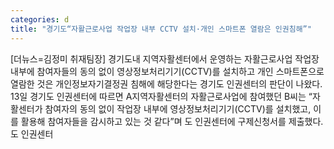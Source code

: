 ```yaml
---
categories: d
title: "경기도“자활근로사업 작업장 내부 CCTV 설치·개인 스마트폰 열람은 인권침해”"
---
```

[더뉴스=김정미 취재팀장] 경기도내 지역자활센터에서 운영하는 자활근로사업 작업장 내부에 참여자들의 동의 없이 영상정보처리기기(CCTV)를 설치하고 개인 스마트폰으로 열람한 것은 개인정보자기결정권 침해에 해당한다는 경기도 인권센터의 판단이 나왔다.																13일 경기도 인권센터에 따르면 A지역자활센터의 자활근로사업에 참여했던 B씨는 “자활센터가 참여자의 동의 없이 작업장 내부에 영상정보처리기기(CCTV)를 설치했고, 이를 활용해 참여자들을 감시하고 있는 것 같다”며 도 인권센터에 구제신청서를 제출했다.도 인권센터